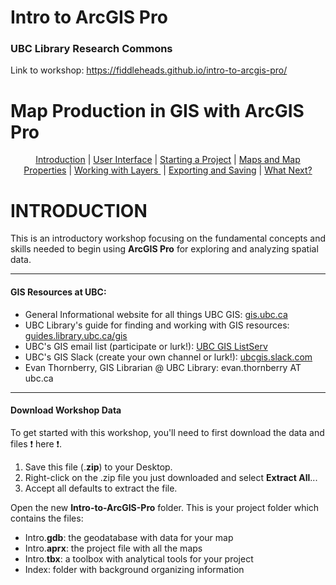 # Intro to ArcGIS Pro
### UBC Library Research Commons
   
Link to workshop: https://fiddleheads.github.io/intro-to-arcgis-pro/

# Map Production in GIS with ArcGIS Pro

<p align="center">
  <a href="#introduction">Introduction</a>&nbsp;|
  <a href="#user-interface">User Interface</a>&nbsp;|
  <a href="#starting-a-project">Starting a Project</a>&nbsp;|
  <a href="#maps-and-map-properties">Maps and Map Properties</a>&nbsp;|
  <a href="#working-with-layers">Working with Layers </a>&nbsp;|
  <a href="#exporting-and-saving">Exporting and Saving</a>&nbsp;|
  <a href="#what-next?">What Next?</a>
</p>


# INTRODUCTION

This is an introductory workshop focusing on the fundamental concepts and skills needed to begin using **ArcGIS Pro** for exploring and analyzing spatial data.

---
#### GIS Resources at UBC:
- General Informational website for all things UBC GIS: [gis.ubc.ca](http://gis.ubc.ca/)    
- UBC Library's guide for finding and working with GIS resources: [guides.library.ubc.ca/gis](http://guides.library.ubc.ca/gis)
- UBC's GIS email list (participate or lurk!): [UBC GIS ListServ](https://lists.ubc.ca/scripts/wa.exe?SUBED1=GIS-LIST&A=1)  
- UBC's GIS Slack (create your own channel or lurk!): [ubcgis.slack.com](https://ubcgis.slack.com/)
- Evan Thornberry, GIS Librarian @ UBC Library: evan.thornberry AT ubc.ca
---
#### Download Workshop Data
To get started with this workshop, you'll need to first download the data and files :exclamation: here :exclamation:.
1. Save this file (.**zip**) to your Desktop.
2. Right-click on the .zip file you just downloaded and select **Extract All**...
3. Accept all defaults to extract the file.    

Open the new **Intro-to-ArcGIS-Pro** folder. This is your project folder which contains the files:
- Intro.**gdb**: the geodatabase with data for your map
- Intro.**aprx**: the project file with all the maps
- Intro.**tbx**: a toolbox with analytical tools for your project
- Index: folder with background organizing information

